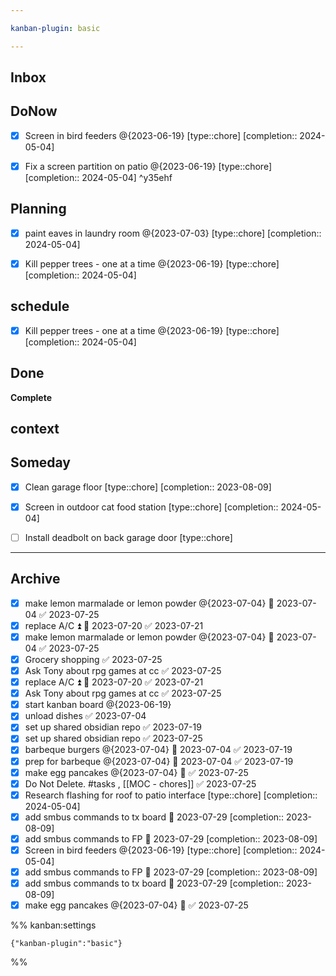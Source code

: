```yaml
---

kanban-plugin: basic

---
```


## Inbox



## DoNow

- [x] Screen in bird feeders @{2023-06-19} [type::chore]  [completion:: 2024-05-04]
- [x] Fix a screen partition on patio @{2023-06-19} [type::chore]  [completion:: 2024-05-04] ^y35ehf


## Planning

- [x] paint eaves in laundry room @{2023-07-03} [type::chore]  [completion:: 2024-05-04]
- [x] Kill pepper trees - one at a time @{2023-06-19} [type::chore]  [completion:: 2024-05-04]


## schedule

- [x] Kill pepper trees - one at a time @{2023-06-19} [type::chore]  [completion:: 2024-05-04]


## Done

**Complete**


## context



## Someday

- [x] Clean garage floor [type::chore]  [completion:: 2023-08-09]
- [x] Screen in outdoor cat food station [type::chore]  [completion:: 2024-05-04]
- [ ] Install deadbolt on back garage door [type::chore]


***

## Archive

- [x] make lemon marmalade or lemon powder @{2023-07-04} 📅 2023-07-04 ✅ 2023-07-25
- [x] replace A/C ⏫ 📅 2023-07-20 ✅ 2023-07-21
- [x] make lemon marmalade or lemon powder @{2023-07-04} 📅 2023-07-04 ✅ 2023-07-25
- [x] Grocery shopping ✅ 2023-07-25
- [x] Ask Tony about rpg games at cc ✅ 2023-07-25
- [x] replace A/C ⏫ 📅 2023-07-20 ✅ 2023-07-21
- [x] Ask Tony about rpg games at cc ✅ 2023-07-25
- [x] start kanban board @{2023-06-19}
- [x] unload dishes ✅ 2023-07-04
- [x] set up shared obsidian repo ✅ 2023-07-19
- [x] set up shared obsidian repo ✅ 2023-07-25
- [x] barbeque burgers @{2023-07-04} 📅 2023-07-04 ✅ 2023-07-19
- [x] prep for barbeque @{2023-07-04} 📅 2023-07-04 ✅ 2023-07-19
- [x] make egg pancakes @{2023-07-04} 📅 ✅ 2023-07-25
- [x] Do Not Delete.  #tasks , [[MOC - chores]] ✅ 2023-07-25
- [x] Research flashing for roof to patio interface [type::chore]  [completion:: 2024-05-04]
- [x] add smbus commands to tx board 📅 2023-07-29  [completion:: 2023-08-09]
- [x] add smbus commands to FP 📅 2023-07-29  [completion:: 2023-08-09]
- [x] Screen in bird feeders @{2023-06-19} [type::chore]  [completion:: 2024-05-04]
- [x] add smbus commands to FP 📅 2023-07-29  [completion:: 2023-08-09]
- [x] add smbus commands to tx board 📅 2023-07-29  [completion:: 2023-08-09]
- [x] make egg pancakes @{2023-07-04} 📅 ✅ 2023-07-25

%% kanban:settings
```
{"kanban-plugin":"basic"}
```
%%